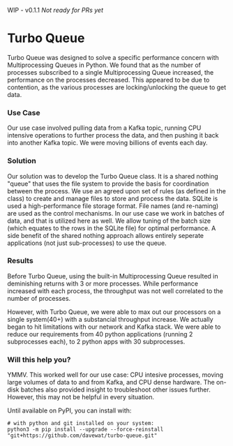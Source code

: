 WIP - v0.1.1
*Not ready for PRs yet*


# Turbo Queue

Turbo Queue was designed to solve a specific performance concern with Multiprocessing Queues in Python.  We found that as the number of processes subscribed to a single Multiprocessing Queue increased, the performance on the processes decreased.  This appeared to be due to contention, as the various processes are locking/unlocking the queue to get data.

### Use Case

Our use case involved pulling data from a Kafka topic, running CPU intensive operations to further process the data, and then pushing it back into another Kafka topic.  We were moving billions of events each day.

### Solution
Our solution was to develop the Turbo Queue class.  It is a shared nothing "queue" that uses the file system to provide the basis for coordination between the process.  We use an agreed upon set of rules (as defined in the class) to create and manage files to store and process the data.  SQLite is used a high-performance file storage format.  File names (and re-naming) are used as the control mechanisms.  In our use case we work in batches of data, and that is utilized here as well.  We allow tuning of the batch size (which equates to the rows in the SQLite file) for optimal performance.  A side benefit of the shared nothing approach allows entirely seperate applications (not just sub-processes) to use the queue.

### Results
Before Turbo Queue, using the built-in Multiprocessing Queue resulted in deminishing returns with 3 or more processes.  While performance increased with each process, the throughput was not well correlated to the number of processes.  
  
However, with Turbo Queue, we were able to max out our processors on a single system(40+) with a substancial throughput increase.  We actually began to hit limitations with our network and Kafka stack.  We were able to reduce our requirements from 40 python applications (running 2 subprocesses each), to 2 python apps with 30 subprocesses.

### Will this help you?
YMMV.  This worked well for our use case: CPU intesive processes, moving large volumes of data to and from Kafka, and CPU dense hardware. The on-disk batches also provided insight to troubleshoot other issues further.  However, this may not be helpful in every situation.


Until available on PyPI, you can install with:
```
# with python and git installed on your system:
python3 -m pip install --upgrade --force-reinstall "git+https://github.com/davewat/turbo-queue.git"
```